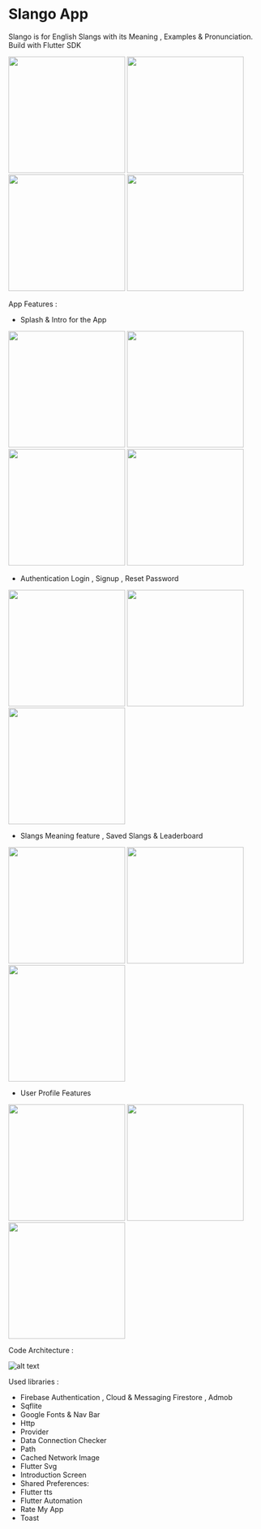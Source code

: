 # Slango App
Slango is for English Slangs with its Meaning , Examples & Pronunciation. Build with Flutter SDK


 <p float="left">
 <img src="https://github.com/omarreess/Slango-App/blob/master/imgs/1.png" width="230" />
 <img src="https://github.com/omarreess/Slango-App/blob/master/imgs/2.png" width="230" /> 
 <img src="https://github.com/omarreess/Slango-App/blob/master/imgs/3.png" width="230" />
 <img src="https://github.com/omarreess/Slango-App/blob/master/imgs/4.png" width="230" />
 </p>

App Features :

- Splash & Intro for the App
 <p float="left">
 <img src="https://github.com/omarreess/Slango-App/blob/master/imgs/intro0.jpg" width="230" />
 <img src="https://github.com/omarreess/Slango-App/blob/master/imgs/intro1.jpg" width="230" /> 
 <img src="https://github.com/omarreess/Slango-App/blob/master/imgs/intro2.jpg" width="230" />
 <img src="https://github.com/omarreess/Slango-App/blob/master/imgs/intro3.jpg" width="230" />
 </p>
 
 
 - Authentication Login , Signup , Reset Password
 <p float="left">
  <img src="https://github.com/omarreess/Slango-App/blob/master/imgs/auth1.jpg" width="230" />
  <img src="https://github.com/omarreess/Slango-App/blob/master/imgs/auth2.jpg" width="230" /> 
  <img src="https://github.com/omarreess/Slango-App/blob/master/imgs/auth3.jpg" width="230" />
</p>
 
 
 - Slangs Meaning feature , Saved Slangs & Leaderboard
  <p float="left">
  <img src="https://github.com/omarreess/Slango-App/blob/master/imgs/home2.jpg" width="230" />
  <img src="https://github.com/omarreess/Slango-App/blob/master/imgs/home0.jpg" width="230" /> 
  <img src="https://github.com/omarreess/Slango-App/blob/master/imgs/home1.jpg" width="230" />
</p>
 
 
 - User Profile Features
  <p float="left">
  <img src="https://github.com/omarreess/Slango-App/blob/master/imgs/profile0.jpg" width="230" />
  <img src="https://github.com/omarreess/Slango-App/blob/master/imgs/profile1.jpg" width="230" /> 
  <img src="https://github.com/omarreess/Slango-App/blob/master/imgs/profile2.jpg" width="230" />
</p>
 
 
Code Architecture : 

![alt text](https://github.com/omarreess/Slango-App/blob/master/imgs/arch.png)



Used libraries :

 -  Firebase Authentication , Cloud & Messaging Firestore , Admob
 -  Sqflite
 -  Google Fonts & Nav Bar
 -  Http
 -  Provider 
 -  Data Connection Checker
 -  Path
 -  Cached Network Image
 -  Flutter Svg
 -  Introduction Screen
 -  Shared Preferences: 
 -  Flutter tts
 -  Flutter Automation
 -  Rate My App
 -  Toast
